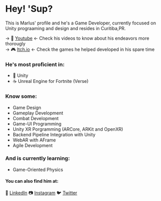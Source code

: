 # Hey! 'Sup?

This is Marlus' profile and he's a Game Developer, currently focused on Unity prograaming and design and resides in Curitiba,PR.

-> 🎥 [Youtube](https://www.youtube.com/@marlusviniciusGameDev) <- Check his videos to know about his endeavors more thorougly <br>
-> 🎮 [Itch.io](https://marlusvinicius.itch.io/) <- Check the games he helped developed in his spare time <br>

###  He's most proficient in:
 
 - :space_invader:  Unity 
 - :coffee: Unreal Engine for Fortnite (Verse)

### Know some:
 - Game Design
 - Gameplay Development
 - Combat Development
 - Game-UI Programming
 - Unity XR Porgramming (ARCore, ARKit and OpenXR)
 - Backend Pipeline Integration with Unity
 - WebAR with AFrame
 - Agile Development

###  And is currently learning:

 - Game-Oriented Physics

#### You can also find him at:

:briefcase: [LinkedIn](https://www.linkedin.com/in/marlus-vinicius/)
:camera: [Instagram](https://www.instagram.com/mirlo10000/)
:bird: [Twitter](https://twitter.com/mirlusmarlus)
